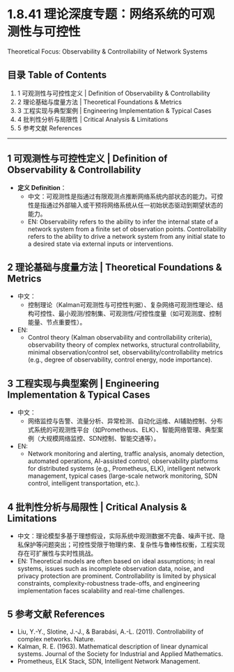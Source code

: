 # 1.8.41 理论深度专题：网络系统的可观测性与可控性

Theoretical Focus: Observability & Controllability of Network Systems

## 目录 Table of Contents

1. 1 可观测性与可控性定义 | Definition of Observability & Controllability
2. 2 理论基础与度量方法 | Theoretical Foundations & Metrics
3. 3 工程实现与典型案例 | Engineering Implementation & Typical Cases
4. 4 批判性分析与局限性 | Critical Analysis & Limitations
5. 5 参考文献 References

---

## 1 可观测性与可控性定义 | Definition of Observability & Controllability

- **定义 Definition**：
  - 中文：可观测性是指通过有限观测点推断网络系统内部状态的能力。可控性是指通过外部输入或干预将网络系统从任一初始状态驱动到期望状态的能力。
  - EN: Observability refers to the ability to infer the internal state of a network system from a finite set of observation points. Controllability refers to the ability to drive a network system from any initial state to a desired state via external inputs or interventions.

## 2 理论基础与度量方法 | Theoretical Foundations & Metrics

- 中文：
  - 控制理论（Kalman可观测性与可控性判据）、复杂网络可观测性理论、结构可控性、最小观测/控制集、可观测性/可控性度量（如可观测度、控制能量、节点重要性）。
- EN:
  - Control theory (Kalman observability and controllability criteria), observability theory of complex networks, structural controllability, minimal observation/control set, observability/controllability metrics (e.g., degree of observability, control energy, node importance).

## 3 工程实现与典型案例 | Engineering Implementation & Typical Cases

- 中文：
  - 网络监控与告警、流量分析、异常检测、自动化运维、AI辅助控制、分布式系统的可观测性平台（如Prometheus、ELK）、智能网络管理、典型案例（大规模网络监控、SDN控制、智能交通等）。
- EN:
  - Network monitoring and alerting, traffic analysis, anomaly detection, automated operations, AI-assisted control, observability platforms for distributed systems (e.g., Prometheus, ELK), intelligent network management, typical cases (large-scale network monitoring, SDN control, intelligent transportation, etc.).

## 4 批判性分析与局限性 | Critical Analysis & Limitations

- 中文：理论模型多基于理想假设，实际系统中观测数据不完备、噪声干扰、隐私保护等问题突出；可控性受限于物理约束、复杂性与鲁棒性权衡，工程实现存在可扩展性与实时性挑战。
- EN: Theoretical models are often based on ideal assumptions; in real systems, issues such as incomplete observation data, noise, and privacy protection are prominent. Controllability is limited by physical constraints, complexity-robustness trade-offs, and engineering implementation faces scalability and real-time challenges.

## 5 参考文献 References

- Liu, Y.-Y., Slotine, J.-J., & Barabási, A.-L. (2011). Controllability of complex networks. Nature.
- Kalman, R. E. (1963). Mathematical description of linear dynamical systems. Journal of the Society for Industrial and Applied Mathematics.
- Prometheus, ELK Stack, SDN, Intelligent Network Management.
